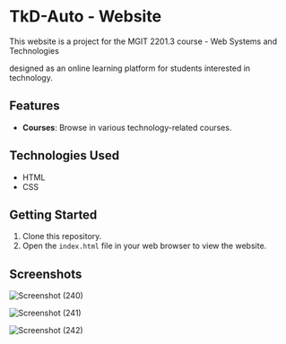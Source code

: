 # TkD-Auto - Website

This website is a project for the MGIT 2201.3 course - Web Systems and Technologies

designed as an online learning platform for students interested in technology.

## Features
- **Courses**: Browse in various technology-related courses.

## Technologies Used
- HTML
- CSS

## Getting Started
1. Clone this repository.
2. Open the `index.html` file in your web browser to view the website.

## Screenshots

![Screenshot (240)](https://github.com/Shammigithub/TkD-Auto/assets/99946678/60337bca-6aeb-4333-b2da-d86cdd813971)

![Screenshot (241)](https://github.com/Shammigithub/TkD-Auto/assets/99946678/74c5b1ec-63bc-4da1-a3cd-240fc514dc0e)

![Screenshot (242)](https://github.com/Shammigithub/TkD-Auto/assets/99946678/da371e3b-d942-46aa-a48f-23886dd8a774)



